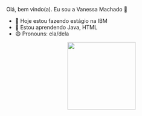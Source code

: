 Olá, bem vindo(a). Eu sou a Vanessa Machado 👋

- 🔭 Hoje estou fazendo estágio na IBM
- 🌱 Estou aprendendo Java, HTML
 - 😄 Pronouns: ela/dela 
<div align="center">
   <a href="https://github.com/nessamachado">
   <img height="180em" src="https://github-readme-stats.vercel.app/api?username=nessamachado&show_icons=true&theme=dracula&include_all_commits=true&count_public=true"/>
